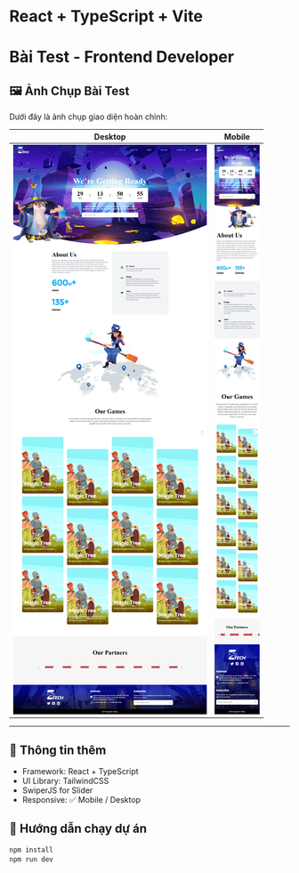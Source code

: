 # React + TypeScript + Vite

# Bài Test - Frontend Developer

## 🖼️ Ảnh Chụp Bài Test

Dưới đây là ảnh chụp giao diện hoàn chỉnh:

| Desktop                                          | Mobile                                         |
| ------------------------------------------------ | ---------------------------------------------- |
| ![Desktop Screenshot](./screenshots/desktop.png) | ![Mobile Screenshot](./screenshots/mobile.png) |

---

## 🧾 Thông tin thêm

- Framework: React + TypeScript
- UI Library: TailwindCSS
- SwiperJS for Slider
- Responsive: ✅ Mobile / Desktop

## 📂 Hướng dẫn chạy dự án

```bash
npm install
npm run dev
```
